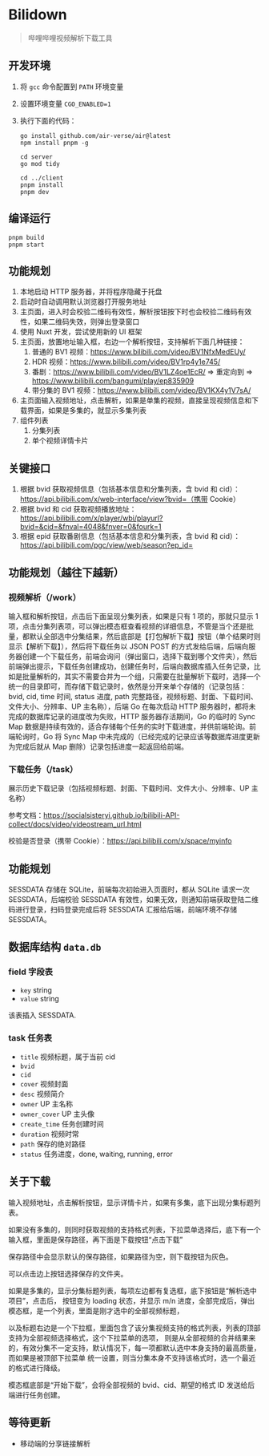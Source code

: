 # Bilidown

> 哔哩哔哩视频解析下载工具

## 开发环境

1. 将 `gcc` 命令配置到 `PATH` 环境变量
2. 设置环境变量 `CGO_ENABLED=1`
3. 执行下面的代码：

    ```shell
    go install github.com/air-verse/air@latest
    npm install pnpm -g

    cd server
    go mod tidy

    cd ../client
    pnpm install
    pnpm dev
    ```

## 编译运行

```shell
pnpm build
pnpm start
```

## 功能规划

1. 本地启动 HTTP 服务器，并将程序隐藏于托盘
2. 启动时自动调用默认浏览器打开服务地址
3. 主页面，进入时会校验二维码有效性，解析按钮按下时也会校验二维码有效性，如果二维码失效，则弹出登录窗口
4. 使用 Nuxt 开发，尝试使用新的 UI 框架
5. 主页面，放置地址输入框，右边一个解析按钮，支持解析下面几种链接：
    1. 普通的 BV1 视频：https://www.bilibili.com/video/BV1NfxMedEUy/
    2. HDR 视频：https://www.bilibili.com/video/BV1rp4y1e745/
    3. 番剧：https://www.bilibili.com/video/BV1LZ4oe1EcR/ => 重定向到 => https://www.bilibili.com/bangumi/play/ep835909
    4. 带分集的 BV1 视频：https://www.bilibili.com/video/BV1KX4y1V7sA/
6. 主页面输入视频地址，点击解析，如果是单集的视频，直接呈现视频信息和下载界面，如果是多集的，就显示多集列表
7. 组件列表
    1. 分集列表
    2. 单个视频详情卡片

## 关键接口

1. 根据 bvid 获取视频信息（包括基本信息和分集列表，含 bvid 和 cid）：https://api.bilibili.com/x/web-interface/view?bvid=（携带 Cookie）
2. 根据 bvid 和 cid 获取视频播放地址：https://api.bilibili.com/x/player/wbi/playurl?bvid=&cid=&fnval=4048&fnver=0&fourk=1
3. 根据 epid 获取番剧信息（包括基本信息和分集列表，含 bvid 和 cid）：https://api.bilibili.com/pgc/view/web/season?ep_id=

## 功能规划（越往下越新）

### 视频解析（/work）

输入框和解析按钮，点击后下面呈现分集列表，如果是只有 1 项的，那就只显示 1 项，点击分集列表项，可以弹出模态框查看视频的详细信息，不管是当个还是批量，都默认全部选中分集结果，然后底部是【打包解析下载】按钮（单个结果时则显示【解析下载】），然后将下载任务以 JSON POST 的方式发给后端，后端向服务器创建一个下载任务，前端会询问（弹出窗口，选择下载到哪个文件夹），然后前端弹出提示，下载任务创建成功，创建任务时，后端向数据库插入任务记录，比如是批量解析的，其实不需要合并为一个组，只需要在批量解析下载时，选择一个统一的目录即可，而存储下载记录时，依然是分开来单个存储的（记录包括：bvid, cid, time 时间, status 进度, path 完整路径，视频标题、封面、下载时间、文件大小、分辨率、UP 主名称），后端 Go 在每次启动 HTTP 服务器时，都将未完成的数据库记录的进度改为失败，HTTP 服务器存活期间，Go 的临时的 Sync Map 数据是持续有效的，适合存储每个任务的实时下载进度，并供前端轮询。前端轮询时，Go 将 Sync Map 中未完成的（已经完成的记录应该等数据库进度更新为完成后就从 Map 删除）记录包括进度一起返回给前端。

### 下载任务（/task）

展示历史下载记录（包括视频标题、封面、下载时间、文件大小、分辨率、UP 主名称）

参考文档：https://socialsisteryi.github.io/bilibili-API-collect/docs/video/videostream_url.html

校验是否登录（携带 Cookie）：https://api.bilibili.com/x/space/myinfo

## 功能规划

SESSDATA 存储在 SQLite，前端每次初始进入页面时，都从 SQLite 请求一次 SESSDATA，后端校验 SESSDATA 有效性，如果无效，则通知前端获取登陆二维码进行登录，扫码登录完成后将 SESSDATA 汇报给后端，前端环境不存储 SESSDATA。

## 数据库结构 `data.db`

### field 字段表

-   `key` string
-   `value` string

该表插入 SESSDATA.

### task 任务表

-   `title` 视频标题，属于当前 cid
-   `bvid`
-   `cid`
-   `cover` 视频封面
-   `desc` 视频简介
-   `owner` UP 主名称
-   `owner_cover` UP 主头像
-   `create_time` 任务创建时间
-   `duration` 视频时常
-   `path` 保存的绝对路径
-   `status` 任务进度，done, waiting, running, error

## 关于下载

输入视频地址，点击解析按钮，显示详情卡片，如果有多集，底下出现分集标题列表。

如果没有多集的，则同时获取视频的支持格式列表，下拉菜单选择后，底下有一个输入框，里面是保存路径，再下面是下载按钮“点击下载”

保存路径中会显示默认的保存路径，如果路径为空，则下载按钮为灰色。

可以点击边上按钮选择保存的文件夹。

如果是多集的，显示分集标题列表，每项左边都有复选框，底下按钮是“解析选中项目”，点击后，
按钮变为 loading 状态，并显示 m/n 进度，全部完成后，弹出模态框，是一个列表，里面是刚才选中的全部视频标题，

以及标题右边是一个下拉框，里面包含了该分集视频支持的格式列表，列表的顶部支持为全部视频选择格式，这个下拉菜单的选项，
则是从全部视频的合并结果来的，有效分集不一定支持，默认情况下，每一项都默认选中本身支持的最高质量，而如果是被顶部下拉菜单
统一设置，则当分集本身不支持该格式时，选一个最近的格式进行降级。

模态框底部是“开始下载”，会将全部视频的 bvid、cid、期望的格式 ID 发送给后端进行任务创建。

## 等待更新

-   移动端的分享链接解析
